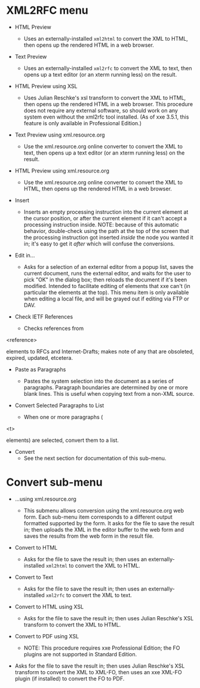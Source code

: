 # XML2RFC menu #

  * HTML Preview
    * Uses an externally-installed ` xml2html ` to convert the XML to HTML, then opens up the rendered HTML in a web browser.

  * Text Preview
    * Uses an externally-installed ` xml2rfc ` to convert the XML to text, then opens up a text editor (or an xterm running less) on the result.

  * HTML Preview using XSL
    * Uses Julian Reschke's xsl transform to convert the XML to HTML, then opens up the rendered HTML in a web browser. This procedure does not require any external software, so should work on any system even without the xml2rfc tool installed. (As of xxe 3.5.1, this feature is only available in Professional Edition.)

  * Text Preview using xml.resource.org
    * Use the xml.resource.org online converter to convert the XML to text, then opens up a text editor (or an xterm running less) on the result.

  * HTML Preview using xml.resource.org
    * Use the xml.resource.org online converter to convert the XML to HTML, then opens up the rendered HTML in a web browser.

  * Insert <?rfc include=''?>
    * Inserts an empty <?rfc include=''?> processing instruction into the current element at the cursor position, or after the current element if it can't accept a processing instruction inside. NOTE: because of this automatic behavior, double-check using the path at the top of the screen that the processing instruction got inserted _inside_ the node you wanted it in; it's easy to get it _after_ which will confuse the conversions.

  * Edit in...
    * Asks for a selection of an external editor from a popup list, saves the current document, runs the external editor, and waits for the user to pick "OK" in the dialog box; then reloads the document if it's been modified. Intended to facilitate editing of elements that xxe can't (in particular the <?rfc ?> elements at the top). This menu item is only available when editing a local file, and will be grayed out if editing via FTP or DAV.

  * Check IETF References
    * Checks references from 

&lt;reference&gt;

 elements to RFCs and Internet-Drafts; makes note of any that are obsoleted, expired, updated, etcetera.

  * Paste as Paragraphs
    * Pastes the system selection into the document as a series of paragraphs. Paragraph boundaries are determined by one or more blank lines. This is useful when copying text from a non-XML source.

  * Convert Selected Paragraphs to List
    * When one or more paragraphs (

&lt;t&gt;

 elements) are selected, convert them to a list.

  * Convert
    * See the next section for documentation of this sub-menu.
# Convert sub-menu #

  * ...using xml.resource.org
    * This submenu allows conversion using the xml.resource.org web form. Each sub-menu item corresponds to a different output formatted supported by the form. It asks for the file to save the result in; then uploads the XML in the editor buffer to the web form and saves the results from the web form in the result file.

  * Convert to HTML
    * Asks for the file to save the result in; then uses an externally-installed ` xml2html ` to convert the XML to HTML.

  * Convert to Text
    * Asks for the file to save the result in; then uses an externally-installed ` xml2rfc ` to convert the XML to text.

  * Convert to HTML using XSL
    * Asks for the file to save the result in; then uses Julian Reschke's XSL transform to convert the XML to HTML.

  * Convert to PDF using XSL
    * NOTE: This procedure requires xxe Professional Edition; the FO plugins are not supported in Standard Edition.

  * Asks for the file to save the result in; then uses Julian Reschke's XSL transform to convert the XML to XML-FO, then uses an xxe XML-FO plugin (if installed) to convert the FO to PDF.